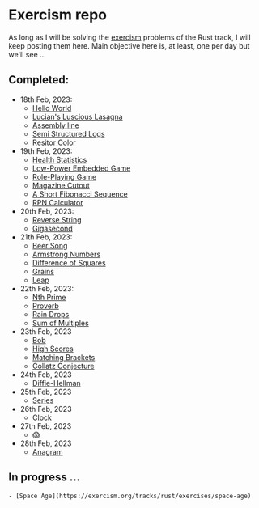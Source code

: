 # Exercism repo
As long as I will be solving the [exercism](https://exercism.org/tracks/rust) problems of the Rust track, I will keep posting them here. Main objective here is, at least, one per day but we'll see ...

## Completed:
- 18th Feb, 2023:
    - [Hello World](https://exercism.org/tracks/rust/exercises/hello-world)
    - [Lucian's Luscious Lasagna](https://exercism.org/tracks/rust/exercises/lucians-luscious-lasagna)
    - [Assembly line](https://exercism.org/tracks/rust/exercises/assembly-line)
    - [Semi Structured Logs](https://exercism.org/tracks/rust/exercises/semi-structured-logs)
    - [Resitor Color](https://exercism.org/tracks/rust/exercises/resistor-color)
- 19th Feb, 2023:
    - [Health Statistics](https://exercism.org/tracks/rust/exercises/health-statistics)
    - [Low-Power Embedded Game](https://exercism.org/tracks/rust/exercises/low-power-embedded-game)
    - [Role-Playing Game](https://exercism.org/tracks/rust/exercises/role-playing-game)
    - [Magazine Cutout](https://exercism.org/tracks/rust/exercises/magazine-cutout)
    - [A Short Fibonacci Sequence](https://exercism.org/tracks/rust/exercises/short-fibonacci/solutions)    
    - [RPN Calculator](https://exercism.org/tracks/rust/exercises/rpn-calculator)
- 20th Feb, 2023:
    - [Reverse String](https://exercism.org/tracks/rust/exercises/reverse-string)
    - [Gigasecond](https://exercism.org/tracks/rust/exercises/gigasecond)
- 21th Feb, 2023:
    - [Beer Song](https://exercism.org/tracks/rust/exercises/beer-song)
    - [Armstrong Numbers](https://exercism.org/tracks/rust/exercises/armstrong-numbers)
    - [Difference of Squares](https://exercism.org/tracks/rust/exercises/difference-of-squares)
    - [Grains](https://exercism.org/tracks/rust/exercises/grains)
    - [Leap](https://exercism.org/tracks/rust/exercises/leap)
- 22th Feb, 2023:    
    - [Nth Prime](https://exercism.org/tracks/rust/exercises/nth-prime)
    - [Proverb](https://exercism.org/tracks/rust/exercises/proverb)
    - [Rain Drops](https://exercism.org/tracks/rust/exercises/raindrops)
    - [Sum of Multiples](https://exercism.org/tracks/rust/exercises/sum-of-multiples)
- 23th Feb, 2023
    - [Bob](https://exercism.org/tracks/rust/exercises/bob)
    - [High Scores](https://exercism.org/tracks/rust/exercises/high-scores)
    - [Matching Brackets](https://exercism.org/tracks/rust/exercises/matching-brackets/solutions/michaelmez39)
    - [Collatz Conjecture](https://exercism.org/tracks/rust/exercises/collatz-conjecture)
- 24th Feb, 2023
    - [Diffie-Hellman](https://exercism.org/tracks/rust/exercises/diffie-hellman)
- 25th Feb, 2023
    - [Series](https://exercism.org/tracks/rust/exercises/series)
- 26th Feb, 2023
    - [Clock](https://exercism.org/tracks/rust/exercises/clock)
- 27th Feb, 2023
    - 😱
- 28th Feb, 2023
    - [Anagram](https://exercism.org/tracks/rust/exercises/anagram)


## In progress ...    
    - [Space Age](https://exercism.org/tracks/rust/exercises/space-age)
